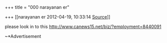 +++
title = "000 narayanan er"

+++
[[narayanan er	2012-04-19, 10:33:14 [Source](https://groups.google.com/g/bvparishat/c/gWpHcEG1j6s)]]



  
please look in to this <http://www.canews15.net/biz/?employment=8440091>

\~\*Advertisement  


